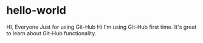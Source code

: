 # hello-world
HI, Everyone
Just for using Git-Hub
Hi I'm using Git-Hub first time.
It's great to learn about Git-Hub functionality.
